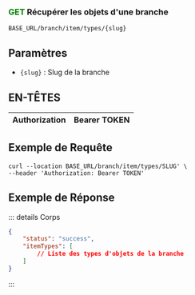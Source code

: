 
### <span style="color:green">GET</span> Récupérer les objets d'une branche

````
BASE_URL/branch/item/types/{slug}
````

## Paramètres

- `{slug}` : Slug de la branche

## EN-TÊTES

| Authorization | Bearer TOKEN |
| ------------- | ----------- |

## Exemple de Requête

```curl
curl --location BASE_URL/branch/item/types/SLUG' \
--header 'Authorization: Bearer TOKEN'
```

## Exemple de Réponse

::: details Corps  

```json
{
    "status": "success",
    "itemTypes": [
        // Liste des types d'objets de la branche
    ]
}
```

:::